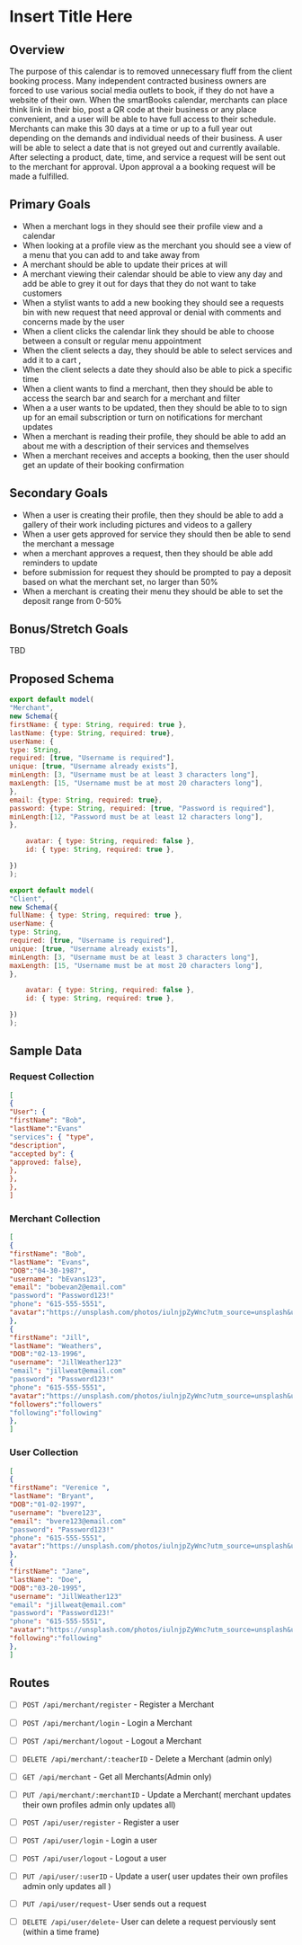 # Insert Title Here

## Overview

The purpose of this calendar is to removed unnecessary fluff from the client booking process. Many independent contracted business owners are forced to use various social media outlets to book, if they do not have a website of their own. When the smartBooks calendar, merchants can place think link in their bio, post a QR code at their business or any place convenient, and a user will be able to have full access to their schedule. Merchants can make this 30 days at a time or up to a full year out depending on the demands and individual needs of their business. A user will be able to select a date that is not greyed out and currently available. After selecting a product, date, time, and service a request will be sent out to the merchant for approval. Upon approval a a booking request will be made a fulfilled.

## Primary Goals

- When a merchant logs in they should see their profile view and a calendar
- When looking at a profile view as the merchant you should see a view of a menu that you can add to and take away from
- A merchant should be able to update their prices at will
- A merchant viewing their calendar should be able to view any day and add be able to grey it out for days that they do not want to take customers
- When a stylist wants to add a new booking they should see a requests bin with new request that need approval or denial with comments and concerns made by the user
- When a client clicks the calendar link they should be able to choose between a consult or regular menu appointment
- When the client selects a day, they should be able to select services and add it to a cart ,
- When the client selects a date they should also be able to pick a specific time
- When a client wants to find a merchant, then they should be able to access the search bar and search for a merchant and filter
- When a a user wants to be updated, then they should be able to to sign up for an email subscription or turn on notifications for merchant updates
- When a merchant is reading their profile, they should be able to add an about me with a description of their services and themselves
- When a merchant receives and accepts a booking, then the user should get an update of their booking confirmation

 ## Secondary Goals

- When a user is creating their profile, then they should be able to add a gallery of their work including pictures and videos to a gallery
- When a user gets approved for service they should then be able to send the merchant a message
- when a merchant approves a request, then they should be able add reminders to update
- before submission for request they should be prompted to pay a deposit based on what the merchant set, no larger than 50%
- When a merchant is creating their menu they should be able to set the deposit range from 0-50%

## Bonus/Stretch Goals

TBD

## Proposed Schema

```js
export default model(
"Merchant",
new Schema({
firstName: { type: String, required: true },
lastName: {type: String, required: true},
userName: {
type: String,
required: [true, "Username is required"],
unique: [true, "Username already exists"],
minLength: [3, "Username must be at least 3 characters long"],
maxLength: [15, "Username must be at most 20 characters long"],
},
email: {type: String, required: true},
password: {type: String, required: [true, "Password is required"],
minLength:[12, "Password must be at least 12 characters long"],
},

    avatar: { type: String, required: false },
    id: { type: String, required: true },

})
);
```

```js
export default model(
"Client",
new Schema({
fullName: { type: String, required: true },
userName: {
type: String,
required: [true, "Username is required"],
unique: [true, "Username already exists"],
minLength: [3, "Username must be at least 3 characters long"],
maxLength: [15, "Username must be at most 20 characters long"],
},

    avatar: { type: String, required: false },
    id: { type: String, required: true },

})
);
```

## Sample Data

### Request Collection

```json
[
{
"User": {
"firstName": "Bob",
"lastName":"Evans"
"services": { "type",
"description",
"accepted by": {
"approved: false},
},
},
},
]
```
### Merchant Collection

```json
[
{
"firstName": "Bob",
"lastName": "Evans",
"DOB":"04-30-1987",
"username": "bEvans123",
"email": "bobevan2@email.com"
"password": "Password123!"
"phone": "615-555-5551",
"avatar":"https://unsplash.com/photos/iulnjpZyWnc?utm_source=unsplash&utm_medium=referral&utm_content=creditShareLink"
},
{
"firstName": "Jill",
"lastName": "Weathers",
"DOB":"02-13-1996",
"username": "JillWeather123"
"email": "jillweat@email.com"
"password": "Password123!"
"phone": "615-555-5551",
"avatar":"https://unsplash.com/photos/iulnjpZyWnc?utm_source=unsplash&utm_medium=referral&utm_content=creditShareLink",
"followers":"followers"
"following":"following"
},
]
```

### User Collection

```json
[
{
"firstName": "Verenice ",
"lastName": "Bryant",
"DOB":"01-02-1997",
"username": "bvere123",
"email": "bvere123@email.com"
"password": "Password123!"
"phone": "615-555-5551",
"avatar":"https://unsplash.com/photos/iulnjpZyWnc?utm_source=unsplash&utm_medium=referral&utm_content=creditShareLink"
},
{
"firstName": "Jane",
"lastName": "Doe",
"DOB":"03-20-1995",
"username": "JillWeather123"
"email": "jillweat@email.com"
"password": "Password123!"
"phone": "615-555-5551",
"avatar":"https://unsplash.com/photos/iulnjpZyWnc?utm_source=unsplash&utm_medium=referral&utm_content=creditShareLink",
"following":"following"
},
]
```

## Routes

- [ ] `POST /api/merchant/register` - Register a Merchant
- [ ] `POST /api/merchant/login` - Login a Merchant
- [ ] `POST /api/merchant/logout` - Logout a Merchant
- [ ] `DELETE /api/merchant/:teacherID` - Delete a Merchant (admin only)
- [ ] `GET /api/merchant` - Get all Merchants(Admin only)
- [ ] `PUT /api/merchant/:merchantID` - Update a Merchant( merchant updates their own profiles admin only updates all)

- [ ] `POST /api/user/register` - Register a user
- [ ] `POST /api/user/login` - Login a user
- [ ] `POST /api/user/logout` - Logout a user
- [ ] `PUT /api/user/:userID` - Update a user( user updates their own profiles admin only updates all )
- [ ] `PUT /api/user/request`- User sends out a request
- [ ] `DELETE /api/user/delete`- User can delete a request perviously sent (within a time frame)
